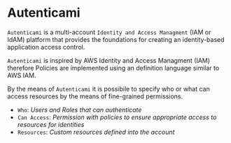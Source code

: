 # Autenticami

`Autenticami` is a multi-account `Identity and Access Managment` (IAM or IdAM) platform that provides the foundations for creating an identity-based application access control.

`Autenticami` is inspired by AWS Identity and Access Managment (IAM) therefore Policies are implemented using an definition language similar to AWS IAM.

By the means of `Autenticami` it is possibile to specify who or what can access resources by the means of fine-grained permissions.

- `Who`: *Users and Roles that can authenticate*
- `Can Access`: *Permission with policies to ensure appropriate access to resources for identities*
- `Resources`: *Custom resources defined into the account*
